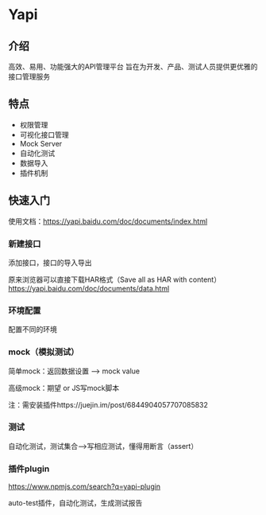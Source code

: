 # Yapi



## 介绍

高效、易用、功能强大的API管理平台
旨在为开发、产品、测试人员提供更优雅的接口管理服务



## 特点

- 权限管理
- 可视化接口管理
- Mock Server
- 自动化测试
- 数据导入
- 插件机制





## 快速入门

使用文档：https://yapi.baidu.com/doc/documents/index.html



### 新建接口

添加接口，接口的导入导出

原来浏览器可以直接下载HAR格式（Save all as HAR with content）https://yapi.baidu.com/doc/documents/data.html



### 环境配置

配置不同的环境



### mock（模拟测试）

简单mock：返回数据设置 ——> mock value

高级mock：期望 or JS写mock脚本

注：需安装插件https://juejin.im/post/6844904057707085832



### 测试

自动化测试，测试集合——>写相应测试，懂得用断言（assert）



### 插件plugin

https://www.npmjs.com/search?q=yapi-plugin

auto-test插件，自动化测试，生成测试报告